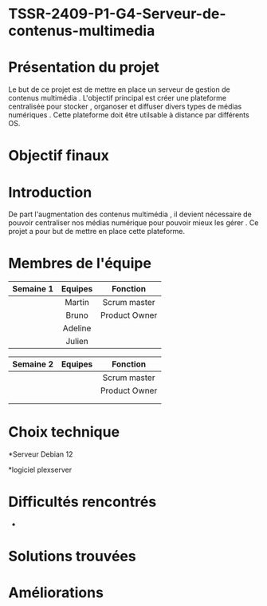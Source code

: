 # TSSR-2409-P1-G4-Serveur-de-contenus-multimedia

# Présentation du projet 

Le but de ce projet est de mettre en place un serveur de gestion de contenus multimédia . L'objectif principal est créer une plateforme centralisée pour stocker , organoser et diffuser divers types de médias numériques . Cette plateforme doit être utilsable à distance par différents OS.

# Objectif finaux 

# Introduction 

De part l'augmentation des contenus multimédia , il devient nécessaire de pouvoir centraliser nos médias numérique pour pouvoir mieux les gérer .
Ce projet a pour but de mettre en place cette plateforme.

# Membres de l'équipe

| Semaine 1 | Equipes | Fonction |
|:-:|:-:|:-:|
|           | Martin  | Scrum master |
|           | Bruno | Product Owner | 
|           | Adeline |             |
|           | Julien |              |

| Semaine 2 | Equipes | Fonction |
|:-:|:-:|:-:|
|           |   | Scrum master |
|           |  | Product Owner | 
|           |  |             |
|           |  |              |

# Choix technique 

 *Serveur Debian 12
 
 *logiciel plexserver 
 

# Difficultés rencontrés 
 *

# Solutions trouvées 

# Améliorations 






